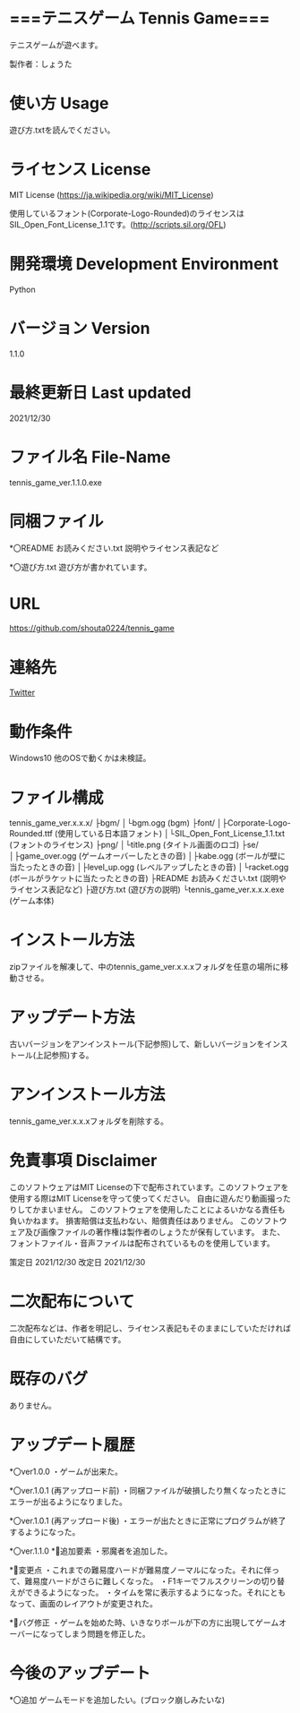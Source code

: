 # ===テニスゲーム Tennis Game===
テニスゲームが遊べます。

製作者：しょうた

# 使い方 Usage
遊び方.txtを読んでください。

# ライセンス License
MIT License (https://ja.wikipedia.org/wiki/MIT_License)

使用しているフォント(Corporate-Logo-Rounded)のライセンスはSIL_Open_Font_License_1.1です。(http://scripts.sil.org/OFL)

# 開発環境 Development Environment
Python

# バージョン Version
1.1.0

# 最終更新日 Last updated
2021/12/30

# ファイル名 File-Name
tennis_game_ver.1.1.0.exe

# 同梱ファイル
*〇README お読みください.txt
説明やライセンス表記など

*〇遊び方.txt
遊び方が書かれています。

# URL
https://github.com/shouta0224/tennis_game

# 連絡先
[Twitter](https://twitter.com/shoutarou0224)

# 動作条件
Windows10
他のOSで動くかは未検証。

# ファイル構成
tennis_game_ver.x.x.x/
 ├bgm/
 │└bgm.ogg (bgm)
 ├font/
 │├Corporate-Logo-Rounded.ttf (使用している日本語フォント)
 │└SIL_Open_Font_License_1.1.txt (フォントのライセンス)
 ├png/
 │└title.png (タイトル画面のロゴ)
 ├se/
 │├game_over.ogg (ゲームオーバーしたときの音)
 │├kabe.ogg (ボールが壁に当たったときの音)
 │├level_up.ogg (レベルアップしたときの音)
 │└racket.ogg (ボールがラケットに当たったときの音)
 ├README お読みください.txt (説明やライセンス表記など)
 ├遊び方.txt (遊び方の説明)
 └tennis_game_ver.x.x.x.exe (ゲーム本体)

# インストール方法
zipファイルを解凍して、中のtennis_game_ver.x.x.xフォルダを任意の場所に移動させる。

# アップデート方法
古いバージョンをアンインストール(下記参照)して、新しいバージョンをインストール(上記参照)する。

# アンインストール方法
tennis_game_ver.x.x.xフォルダを削除する。

# 免責事項 Disclaimer
このソフトウェアはMIT Licenseの下で配布されています。このソフトウェアを使用する際はMIT Licenseを守って使ってください。
自由に遊んだり動画撮ったりしてかまいません。
このソフトウェアを使用したことによるいかなる責任も負いかねます。
損害賠償は支払わない、賠償責任はありません。
このソフトウェア及び画像ファイルの著作権は製作者のしょうたが保有しています。
また、フォントファイル・音声ファイルは配布されているものを使用しています。

策定日 2021/12/30
改定日 2021/12/30

# 二次配布について
二次配布などは、作者を明記し、ライセンス表記もそのままにしていただければ自由にしていただいて結構です。

# 既存のバグ
ありません。

# アップデート履歴
*〇ver1.0.0
・ゲームが出来た。

*〇ver.1.0.1 (再アップロード前)
・同梱ファイルが破損したり無くなったときにエラーが出るようになりました。

*〇ver.1.0.1 (再アップロード後)
・エラーが出たときに正常にプログラムが終了するようになった。

*〇ver.1.1.0
*🔳追加要素
・邪魔者を追加した。

*🔳変更点
・これまでの難易度ハードが難易度ノーマルになった。それに伴って、難易度ハードがさらに難しくなった。
・F1キーでフルスクリーンの切り替えができるようになった。
・タイムを常に表示するようになった。それにともなって、画面のレイアウトが変更された。

*🔳バグ修正
・ゲームを始めた時、いきなりボールが下の方に出現してゲームオーバーになってしまう問題を修正した。

# 今後のアップデート
*〇追加
ゲームモードを追加したい。(ブロック崩しみたいな)


